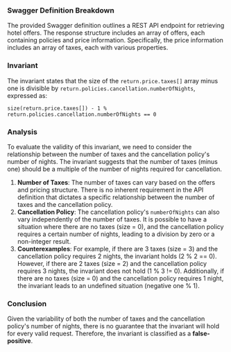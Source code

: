 ### Swagger Definition Breakdown
The provided Swagger definition outlines a REST API endpoint for retrieving hotel offers. The response structure includes an array of offers, each containing policies and price information. Specifically, the price information includes an array of taxes, each with various properties.

### Invariant
The invariant states that the size of the `return.price.taxes[]` array minus one is divisible by `return.policies.cancellation.numberOfNights`, expressed as:

`size(return.price.taxes[]) - 1 % return.policies.cancellation.numberOfNights == 0`

### Analysis
To evaluate the validity of this invariant, we need to consider the relationship between the number of taxes and the cancellation policy's number of nights. The invariant suggests that the number of taxes (minus one) should be a multiple of the number of nights required for cancellation.

1. **Number of Taxes**: The number of taxes can vary based on the offers and pricing structure. There is no inherent requirement in the API definition that dictates a specific relationship between the number of taxes and the cancellation policy.
2. **Cancellation Policy**: The cancellation policy's `numberOfNights` can also vary independently of the number of taxes. It is possible to have a situation where there are no taxes (size = 0), and the cancellation policy requires a certain number of nights, leading to a division by zero or a non-integer result.
3. **Counterexamples**: For example, if there are 3 taxes (size = 3) and the cancellation policy requires 2 nights, the invariant holds (2 % 2 == 0). However, if there are 2 taxes (size = 2) and the cancellation policy requires 3 nights, the invariant does not hold (1 % 3 != 0). Additionally, if there are no taxes (size = 0) and the cancellation policy requires 1 night, the invariant leads to an undefined situation (negative one % 1).

### Conclusion
Given the variability of both the number of taxes and the cancellation policy's number of nights, there is no guarantee that the invariant will hold for every valid request. Therefore, the invariant is classified as a **false-positive**.
